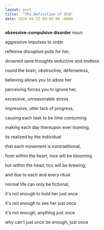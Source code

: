 ```yaml
---
layout: post
title:  "The Definition of OCD"
date: 2020-04-22 00:05:00 -0800
---
```

**obsessive-compulsive disorder** *noun.*

aggressive impulses to order

reflexive disruptive pulls for her,

drowned sane thoughts seductive and endless

round the brain, obstructive, defenseless,

believing allows you to adore her

perceiving forces you to ignore her,

excessive, unreasonable  stress

impressive, utter lack of progress,

causing each task to be time consuming

making each day thereupon ever looming,

its realized by the individual

that each movement is nontraditional,

from within the heart, love will be blooming

but within the head, tics will be brewing,

and due to each and every ritual

normal life can only be fictional,

it's not enough to hold her just once

it's not enough to see her just once

it's not enough, anything just once

why can't just once be enough, just once
